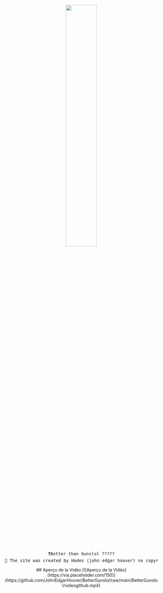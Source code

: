 <div align="center">
<img src="https://readme-typing-svg.demolab.com/?font=Roboto+Slab&pause=1000&color=0e37eff&center=true&random=true&lines=Better+Guns+lol;%26+Full,+Javascript,+Html,+CSS" width="45%" />
<br><br>
<pre>
❓Better than Gunslol ?????
📢 The site was created by Hades (john_edgar_hoover) no copyright please.
</pre>
## Aperçu de la Vidéo
[![Aperçu de la Vidéo](https://via.placeholder.com/150)](https://github.com/JohnEdgarHoover/BetterGunslol/raw/main/BetterGunslol/videogithub.mp4)
</div>

